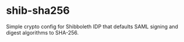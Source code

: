 shib-sha256
===========

Simple crypto config for Shibboleth IDP that defaults SAML signing and digest algorithms to SHA-256.
